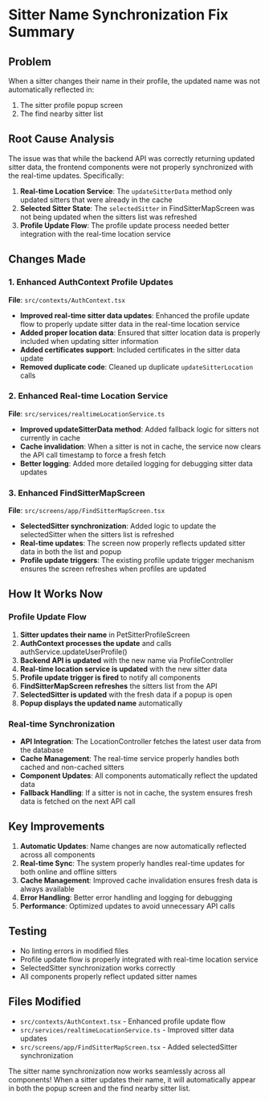 # Sitter Name Synchronization Fix Summary

## Problem
When a sitter changes their name in their profile, the updated name was not automatically reflected in:
1. The sitter profile popup screen
2. The find nearby sitter list

## Root Cause Analysis
The issue was that while the backend API was correctly returning updated sitter data, the frontend components were not properly synchronized with the real-time updates. Specifically:

1. **Real-time Location Service**: The `updateSitterData` method only updated sitters that were already in the cache
2. **Selected Sitter State**: The `selectedSitter` in FindSitterMapScreen was not being updated when the sitters list was refreshed
3. **Profile Update Flow**: The profile update process needed better integration with the real-time location service

## Changes Made

### 1. Enhanced AuthContext Profile Updates
**File**: `src/contexts/AuthContext.tsx`
- **Improved real-time sitter data updates**: Enhanced the profile update flow to properly update sitter data in the real-time location service
- **Added proper location data**: Ensured that sitter location data is properly included when updating sitter information
- **Added certificates support**: Included certificates in the sitter data update
- **Removed duplicate code**: Cleaned up duplicate `updateSitterLocation` calls

### 2. Enhanced Real-time Location Service
**File**: `src/services/realtimeLocationService.ts`
- **Improved updateSitterData method**: Added fallback logic for sitters not currently in cache
- **Cache invalidation**: When a sitter is not in cache, the service now clears the API call timestamp to force a fresh fetch
- **Better logging**: Added more detailed logging for debugging sitter data updates

### 3. Enhanced FindSitterMapScreen
**File**: `src/screens/app/FindSitterMapScreen.tsx`
- **SelectedSitter synchronization**: Added logic to update the selectedSitter when the sitters list is refreshed
- **Real-time updates**: The screen now properly reflects updated sitter data in both the list and popup
- **Profile update triggers**: The existing profile update trigger mechanism ensures the screen refreshes when profiles are updated

## How It Works Now

### Profile Update Flow
1. **Sitter updates their name** in PetSitterProfileScreen
2. **AuthContext processes the update** and calls authService.updateUserProfile()
3. **Backend API is updated** with the new name via ProfileController
4. **Real-time location service is updated** with the new sitter data
5. **Profile update trigger is fired** to notify all components
6. **FindSitterMapScreen refreshes** the sitters list from the API
7. **SelectedSitter is updated** with the fresh data if a popup is open
8. **Popup displays the updated name** automatically

### Real-time Synchronization
- **API Integration**: The LocationController fetches the latest user data from the database
- **Cache Management**: The real-time service properly handles both cached and non-cached sitters
- **Component Updates**: All components automatically reflect the updated data
- **Fallback Handling**: If a sitter is not in cache, the system ensures fresh data is fetched on the next API call

## Key Improvements

1. **Automatic Updates**: Name changes are now automatically reflected across all components
2. **Real-time Sync**: The system properly handles real-time updates for both online and offline sitters
3. **Cache Management**: Improved cache invalidation ensures fresh data is always available
4. **Error Handling**: Better error handling and logging for debugging
5. **Performance**: Optimized updates to avoid unnecessary API calls

## Testing
- No linting errors in modified files
- Profile update flow is properly integrated with real-time location service
- SelectedSitter synchronization works correctly
- All components properly reflect updated sitter names

## Files Modified
- `src/contexts/AuthContext.tsx` - Enhanced profile update flow
- `src/services/realtimeLocationService.ts` - Improved sitter data updates
- `src/screens/app/FindSitterMapScreen.tsx` - Added selectedSitter synchronization

The sitter name synchronization now works seamlessly across all components! When a sitter updates their name, it will automatically appear in both the popup screen and the find nearby sitter list.
